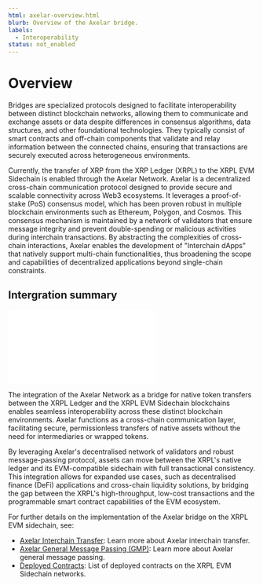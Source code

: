 ```yaml
---
html: axelar-overview.html
blurb: Overview of the Axelar bridge.
labels:
  - Interoperability
status: not_enabled
---
```

# Overview 

Bridges are specialized protocols designed to facilitate interoperability between distinct blockchain networks, allowing them to communicate and exchange assets or data despite differences in consensus algorithms, data structures, and other foundational technologies. They typically consist of smart contracts and off-chain components that validate and relay information between the connected chains, ensuring that transactions are securely executed across heterogeneous environments.

Currently, the transfer of XRP from the XRP Ledger (XRPL) to the XRPL EVM Sidechain is enabled through the Axelar Network. Axelar is a decentralized cross-chain communication protocol designed to provide secure and scalable connectivity across Web3 ecosystems. It leverages a proof-of-stake (PoS) consensus model, which has been proven robust in multiple blockchain environments such as Ethereum, Polygon, and Cosmos. This consensus mechanism is maintained by a network of validators that ensure message integrity and prevent double-spending or malicious activities during interchain transactions. By abstracting the complexities of cross-chain interactions, Axelar enables the development of "Interchain dApps" that natively support multi-chain functionalities, thus broadening the scope and capabilities of decentralized applications beyond single-chain constraints.

## Intergration summary

<embed src="/snippets/_axelar-overview-disclaimer.md" />

The integration of the Axelar Network as a bridge for native token transfers between the XRPL Ledger and the XRPL EVM Sidechain blockchains enables seamless interoperability across these distinct blockchain environments. Axelar functions as a cross-chain communication layer, facilitating secure, permissionless transfers of native assets without the need for intermediaries or wrapped tokens.

By leveraging Axelar's decentralised network of validators and robust message-passing protocol, assets can move between the XRPL's native ledger and its EVM-compatible sidechain with full transactional consistency. This integration allows for expanded use cases, such as decentralised finance (DeFi) applications and cross-chain liquidity solutions, by bridging the gap between the XRPL's high-throughput, low-cost transactions and the programmable smart contract capabilities of the EVM ecosystem.


For further details on the implementation of the Axelar bridge on the XRPL EVM sidechain, see: 

- [Axelar Interchain Transfer](axelar-interchain-transfer.md): Learn more about Axelar interchain transfer.
- [Axelar General Message Passing (GMP)](axelar-general-message-passing.md): Learn more about Axelar general message passing.
- [Deployed Contracts](axelar-deployed-contracts.md): List of deployed contracts on the XRPL EVM Sidechain networks.